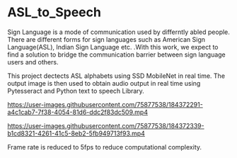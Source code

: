 # ASL_to_Speech
Sign Language is a mode of communication used by differntly abled people. There are different forms for sign languages such as American Sign Language(ASL), Indian Sign Language etc. .With this work, we expect to find a solution to bridge the communication barrier between sign language users and others.

This project dectects ASL alphabets using SSD MobileNet in real time. The output image is then used to obtain audio output in real time using Pytesseract and Python text to speech Library. 


https://user-images.githubusercontent.com/75877538/184372291-a4c1cab7-7f38-4054-81d6-ddc2f83dc509.mp4



https://user-images.githubusercontent.com/75877538/184372339-b1cd8321-4261-41c5-8eb2-5fb949713f93.mp4

Frame rate is reduced to 5fps to reduce computational complexity.

